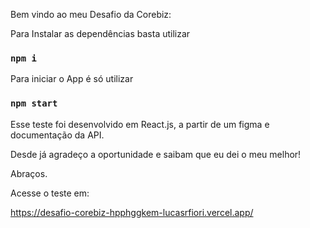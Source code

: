 Bem vindo ao meu Desafio da Corebiz:


Para Instalar as dependências basta utilizar

### `npm i`

Para iniciar o App é só utilizar
### `npm start`

Esse teste foi desenvolvido em React.js, a partir de um figma e documentação da API.

Desde já agradeço a oportunidade e saibam que eu dei o meu melhor! 

Abraços.

Acesse o teste em: 

https://desafio-corebiz-hpphggkem-lucasrfiori.vercel.app/
